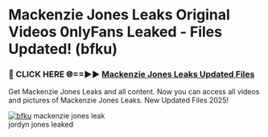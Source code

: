 # Mackenzie Jones Leaks Original Videos 0nlyFans Leaked - Files Updated! (bfku)

<h3>🔴 CLICK HERE 🌐==►► <a href="https://tinyurl.com/4seja8ks" rel="nofollow">Mackenzie Jones Leaks Updated Files</a></h3>

Get Mackenzie Jones Leaks and all content. Now you can access all videos and pictures of Mackenzie Jones Leaks. New Updated Files 2025!

[![bfku](https://i.imgur.com/EWjZXRe.gif)](https://tinyurl.com/4seja8ks)
mackenzie jones leak<br>
jordyn jones leaked